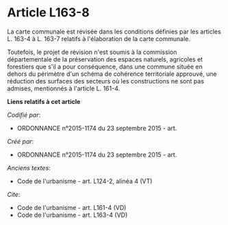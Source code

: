 # Article L163-8

La carte communale est révisée dans les conditions définies par les articles L. 163-4 à L. 163-7 relatifs à l'élaboration de
la carte communale. 

Toutefois, le projet de révision n'est soumis à la commission départementale de la préservation des espaces naturels,
agricoles et forestiers que s'il a pour conséquence, dans une commune située en dehors du périmètre d'un schéma de cohérence
territoriale approuvé, une réduction des surfaces des secteurs où les constructions ne sont pas admises, mentionnés à
l'article L. 161-4.

**Liens relatifs à cet article**

_Codifié par_:

  - ORDONNANCE n°2015-1174 du 23 septembre 2015 - art.

_Créé par_:

  - ORDONNANCE n°2015-1174 du 23 septembre 2015 - art.

_Anciens textes_:

  - Code de l'urbanisme - art. L124-2, alinéa 4  (VT)

_Cite_:

  - Code de l'urbanisme - art. L161-4 (VD)
  - Code de l'urbanisme - art. L163-4 (VD)
